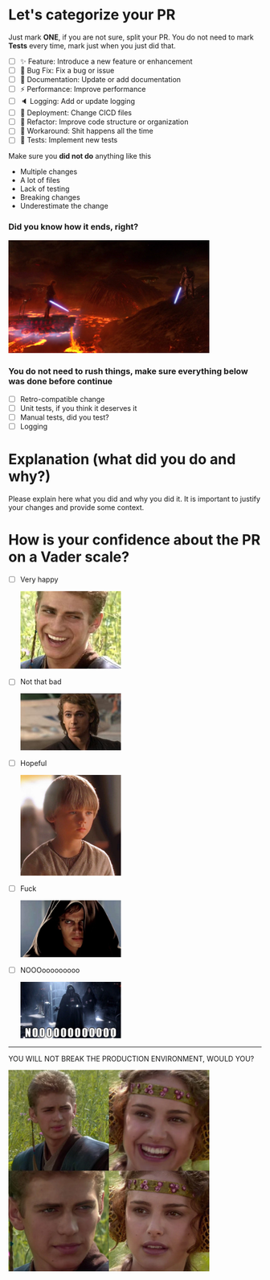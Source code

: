 # Let's categorize your PR

Just mark **ONE**, if you are not sure, split your PR.
You do not need to mark **Tests** every time, mark just when you just did that.

- [ ] ✨ Feature: Introduce a new feature or enhancement
- [ ] 🐛 Bug Fix: Fix a bug or issue
- [ ] 📝 Documentation: Update or add documentation
- [ ] ⚡️  Performance: Improve performance
- [ ] 🔈 Logging: Add or update logging
- [ ] 💚 Deployment: Change CICD files
- [ ] 🔄 Refactor: Improve code structure or organization
- [ ] 💩 Workaround: Shit happens all the time
- [ ] 🧪 Tests: Implement new tests

Make sure you **did not do** anything like this

- Multiple changes
- A lot of files
- Lack of testing
- Breaking changes
- Underestimate the change


### Did you know how it ends, right?

<img src="https://github.com/rpo-pay/.github/blob/de447d2bb14aa8686353ea91154e787e44dd99b6/assets/image-6.png" width="400px" />

### You do not need to rush things, make sure everything below was done before continue

- [ ] Retro-compatible change
- [ ] Unit tests, if you think it deserves it
- [ ] Manual tests, did you test? 
- [ ] Logging

# Explanation (what did you do and why?)

Please explain here what you did and why you did it. It is important to justify your changes and provide some context.

# How is your confidence about the PR on a Vader scale?

- [ ] Very happy
  
  <img src="https://github.com/rpo-pay/.github/blob/de447d2bb14aa8686353ea91154e787e44dd99b6/assets/image.png" width="200px" />
- [ ] Not that bad
  
  <img src="https://github.com/rpo-pay/.github/blob/de447d2bb14aa8686353ea91154e787e44dd99b6/assets/image-1.png" width="200px" />
- [ ] Hopeful
  
  <img src="https://github.com/rpo-pay/.github/blob/de447d2bb14aa8686353ea91154e787e44dd99b6/assets/image-2.png" width="200px" />
- [ ] Fuck
  
  <img src="https://github.com/rpo-pay/.github/blob/de447d2bb14aa8686353ea91154e787e44dd99b6/assets/image-3.png" width="200px" />

- [ ] NOOOooooooooo

  <img src="https://github.com/rpo-pay/.github/blob/de447d2bb14aa8686353ea91154e787e44dd99b6/assets/image-4.png" width="200px" />

----

YOU WILL NOT BREAK THE PRODUCTION ENVIRONMENT, WOULD YOU?

<img src="https://github.com/rpo-pay/.github/blob/de447d2bb14aa8686353ea91154e787e44dd99b6/assets/image-5.png" width="400px" />
